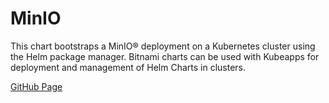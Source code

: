# MinIO

This chart bootstraps a MinIO® deployment on a Kubernetes cluster using the Helm package manager.
Bitnami charts can be used with Kubeapps for deployment and management of Helm Charts in clusters.

[GitHub Page](https://github.com/bitnami/charts/tree/main/bitnami/minio)